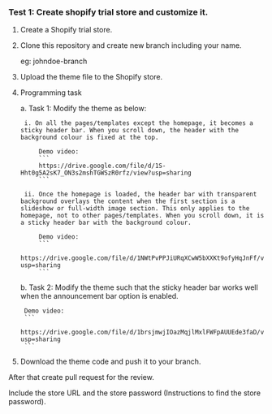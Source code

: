 ### Test 1: Create shopify trial store and customize it.

1. Create a Shopify trial store.

2. Clone this repository and create new branch including your name.

    eg: johndoe-branch

3. Upload the theme file to the Shopify store.

4. Programming task

    a. Task 1: Modify the theme as below:

        i. On all the pages/templates except the homepage, it becomes a sticky header bar. When you scroll down, the header with the background colour is fixed at the top.

            Demo video:
            ```
            https://drive.google.com/file/d/1S-Hht0g5A2sK7_ON3s2mshTGWSzR0rfz/view?usp=sharing
            ```

        ii. Once the homepage is loaded, the header bar with transparent background overlays the content when the first section is a slideshow or full-width image section. This only applies to the homepage, not to other pages/templates. When you scroll down, it is a sticky header bar with the background colour.

            Demo video:
            ```
            https://drive.google.com/file/d/1NWtPvPPJiURqXCwW5bXXKt9ofyHqJnFf/view?usp=sharing
            ```

    b. Task 2: Modify the theme such that the sticky header bar works well when the announcement bar option is enabled.

        Demo video:
        ```
        https://drive.google.com/file/d/1brsjmwjIOazMqjlMxlFWFpAUUEde3faD/view?usp=sharing
        ```

5. Download the theme code and push it to your branch. 

After that create pull request for the review.

Include the store URL and the store password (Instructions to find the store password).

